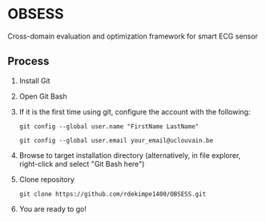 # OBSESS
Cross-domain evaluation and optimization framework for smart ECG sensor

## Process
1. Install Git
2. Open Git Bash
3. If it is the first time using git, configure the account with the following:

    ``git config --global user.name "FirstName LastName"``

    ``git config --global user.email your_email@uclouvain.be``
 
4. Browse to target installation directory (alternatively, in file explorer, right-click and select "Git Bash here")
5. Clone repository

    ``git clone https://github.com/rdekimpe1400/OBSESS.git``

6. You are ready to go!